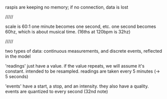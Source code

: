 raspis are keeping no memory; if no connection, data is lost

/////

scale is 60:1
one minute becomes one second, etc.
one second becomes 60hz, which is about musical time. (16ths at 120bpm is 32hz)

/////

two types of data: continuous measurements, and discrete events, reflected in the model

'readings' just have a value. if the value repeats, we will assume it's constant. intended to be resampled.
readings are taken every 5 minutes (-> 5 seconds)

'events' have a start, a stop, and an intensity. they also have a quality.
events are quantized to every second (32nd note)

